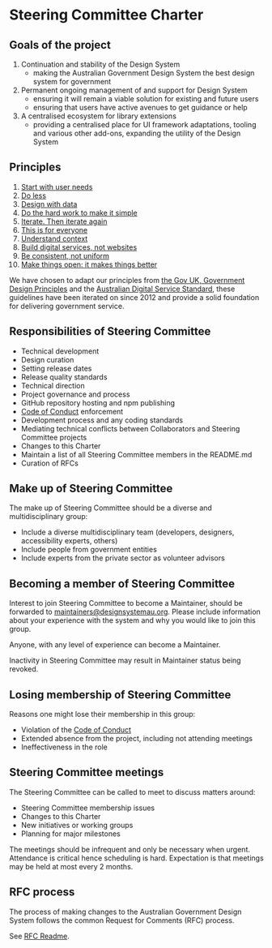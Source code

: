 # Steering Committee Charter

## Goals of the project

1. Continuation and stability of the Design System
    - making the Australian Government Design System the best design system for government
2. Permanent ongoing management of and support for Design System
    - ensuring it will remain a viable solution for existing and future users
    - ensuring that users have active avenues to get guidance or help 
3. A centralised ecosystem for library extensions
    - providing a centralised place for UI framework adaptations, tooling and various other add-ons, expanding the utility of the Design System

## Principles

1. [Start with user needs](https://www.gov.uk/guidance/government-design-principles#start-with-user-needs)
2. [Do less](https://www.gov.uk/guidance/government-design-principles#do-less)
3. [Design with data](https://www.gov.uk/guidance/government-design-principles#design-with-data)
4. [Do the hard work to make it simple](https://www.gov.uk/guidance/government-design-principles#do-the-hard-work-to-make-it-simple)
5. [Iterate. Then iterate again](https://www.gov.uk/guidance/government-design-principles#iterate-then-iterate-again)
6. [This is for everyone](https://www.gov.uk/guidance/government-design-principles#this-is-for-everyone)
7. [Understand context](https://www.gov.uk/guidance/government-design-principles#understand-context)
8. [Build digital services, not websites](https://www.gov.uk/guidance/government-design-principles#build-digital-services-not-websites)
9. [Be consistent, not uniform](https://www.gov.uk/guidance/government-design-principles#be-consistent-not-uniform)
10. [Make things open: it makes things better](https://www.gov.uk/guidance/government-design-principles#make-things-open-it-makes-things-better)
 
We have chosen to adapt our principles from [the Gov UK, Government Design Principles](https://www.gov.uk/guidance/government-design-principles) and the [Australian Digital Service Standard](https://www.dta.gov.au/help-and-advice/digital-service-standard/digital-service-standard-criteria), these guidelines have been iterated on since 2012 and provide a solid foundation for delivering government service.

## Responsibilities of Steering Committee

- Technical development
- Design curation
- Setting release dates
- Release quality standards
- Technical direction
- Project governance and process
- GitHub repository hosting and npm publishing
- [Code of Conduct](CODE-OF-CONDUCT.md) enforcement
- Development process and any coding standards
- Mediating technical conflicts between Collaborators and Steering Committee projects
- Changes to this Charter
- Maintain a list of all Steering Committee members in the README.md
- Curation of RFCs

## Make up of Steering Committee

The make up of Steering Committee should be a diverse and multidisciplinary group:

- Include a diverse multidisciplinary team (developers, designers, accessibility experts, others)
- Include people from government entities
- Include experts from the private sector as volunteer advisors

## Becoming a member of Steering Committee

Interest to join Steering Committee to become a Maintainer, should be forwarded to maintainers@designsystemau.org. Please include information about your experience with the system and why you would like to join this group.

Anyone, with any level of experience can become a Maintainer.

Inactivity in Steering Committee may result in Maintainer status being revoked.

## Losing membership of Steering Committee

Reasons one might lose their membership in this group:

- Violation of the [Code of Conduct](CODE-OF-CONDUCT.md)
- Extended absence from the project, including not attending meetings
- Ineffectiveness in the role

## Steering Committee meetings

The Steering Committee can be called to meet to discuss matters around:

- Steering Committee membership issues
- Changes to this Charter
- New initiatives or working groups
- Planning for major milestones

The meetings should be infrequent and only be necessary when urgent. Attendance is critical hence scheduling is hard. Expectation is that meetings may be held at most every 2 months.

## RFC process

The process of making changes to the Australian Government Design System follows the common Request for Comments (RFC) process.

See [RFC Readme](https://github.com/designsystemau/RFCs/blob/main/README.md).
